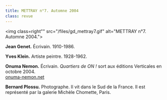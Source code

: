 ```yaml
---
title: METTRAY n°7. Automne 2004
class: revue
---
```


<img class=right"" src="/files/gd_mettray7.gif" alt="METTRAY n°7. Automne 2004.">

**Jean Genet.** Écrivain. 1910-1986.

**Yves Klein.** Artiste peintre. 1928-1962.

**Onuma Nemon.** Écrivain. *Quartiers de ON !* sort aux éditions Verticales en octobre 2004.  
[onuma-nemon.net](http://www.onuma-nemon.net/)

**Bernard Plossu.** Photographe. Il vit dans le Sud de la France. Il est représenté par la galerie Michèle Chomette, Paris.
